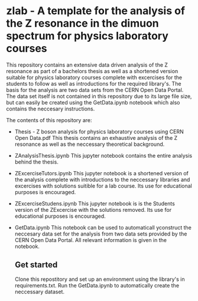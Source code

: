 # zlab - A template for the analysis of the Z resonance in the dimuon spectrum for physics laboratory courses

This repository contains an extensive data driven analysis of the Z resonance as part of a bachelors thesis as well as a shortened version suitable for  physics laboratory courses complete with excercises for the students to follow as well as introductions for the required library's.
The basis for the analysis are two data sets from the CERN Open Data Portal.
The data set itself is not contained in this repository due to its large file size, but can easily be created using the GetData.ipynb notebook which also contains the neccesary instructions.

The contents of this repository are:
- Thesis - Z boson analysis for physics laboratory courses using CERN Open Data.pdf
  This thesis contains an exhaustive analysis of the Z resonance as well as the neccessary theoretical background.

- ZAnalysisThesis.ipynb
  This jupyter notebook contains the entire analysis behind the thesis.

- ZExcerciseTutors.ipynb
  This jupyter notebook is a shortened version of the analysis complete with introductions to the neccessary libraries and excercises with solutions suitible for a lab course.
  Its use for educational purposes is encouraged.

- ZExcerciseStudens.ipynb
  This jupyter notebook is is the Students version of the ZExcercise with the solutions removed.
  Its use for educational purposes is encouraged.

- GetData.ipynb
  This notebook can be used to automaticall yconstruct the neccesary data set for the analysis from two data sets provided by the CERN Open Data Portal. All relevant information is given in the notebook.

  ## Get started

  Clone this repostitory and set up an environment using the library's in requirements.txt. Run the GetData.ipynb to automatically create the neccessary dataset. 

